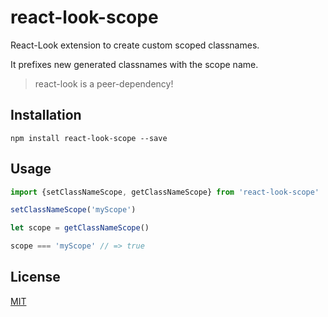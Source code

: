 # react-look-scope
React-Look extension to create custom scoped classnames.

It prefixes new generated classnames with the scope name.

> react-look is a peer-dependency!

## Installation

```
npm install react-look-scope --save
```

## Usage

```js
import {setClassNameScope, getClassNameScope} from 'react-look-scope'

setClassNameScope('myScope')

let scope = getClassNameScope()

scope === 'myScope' // => true
```


## License

[MIT](LICENSE)

